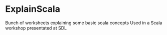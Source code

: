 ExplainScala
============

Bunch of worksheets explaining some basic scala concepts
Used in a Scala workshop presentated at SDL

